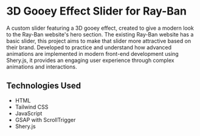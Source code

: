 # 3D Gooey Effect Slider for Ray-Ban

A custom slider featuring a 3D gooey effect, created to give a modern look to the Ray-Ban website's hero section. The existing Ray-Ban website has a basic slider, this project aims to make that slider more attractive based on their brand. Developed to practice and understand how advanced animations are implemented in modern front-end development using Shery.js, it provides an engaging user experience through complex animations and interactions.

## Technologies Used

- HTML
- Tailwind CSS
- JavaScript
- GSAP with ScrollTrigger
- Shery.js
